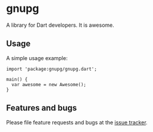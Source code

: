 # gnupg

A library for Dart developers. It is awesome.

## Usage

A simple usage example:

    import 'package:gnupg/gnupg.dart';

    main() {
      var awesome = new Awesome();
    }

## Features and bugs

Please file feature requests and bugs at the [issue tracker][tracker].

[tracker]: http://example.com/issues/replaceme
